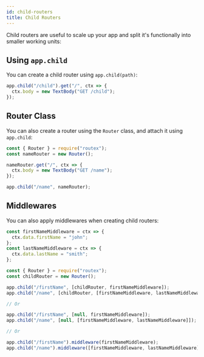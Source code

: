 ```yaml
---
id: child-routers
title: Child Routers
---
```


Child routers are useful to scale up your app and split it's functionally into smaller working units:

## Using `app.child`

You can create a child router using `app.child(path)`:

```js
app.child("/child").get("/", ctx => {
  ctx.body = new TextBody("GET /child");
});
```

## Router Class

You can also create a router using the `Router` class, and attach it using `app.child`:

```js
const { Router } = require("routex");
const nameRouter = new Router();

nameRouter.get("/", ctx => {
  ctx.body = new TextBody("GET /name");
});

app.child("/name", nameRouter);
```

## Middlewares

You can also apply middlewares when creating child routers:

```js
const firstNameMiddleware = ctx => {
  ctx.data.firstName = "john";
};
const lastNameMiddleware = ctx => {
  ctx.data.lastName = "smith";
};

const { Router } = require("routex");
const childRouter = new Router();

app.child("/firstName", [childRouter, firstNameMiddleware]);
app.child("/name", [childRouter, [firstNameMiddleware, lastNameMiddleware]]);

// Or

app.child("/firstName", [null, firstNameMiddleware]);
app.child("/name", [null, [firstNameMiddleware, lastNameMiddleware]]);

// Or

app.child("/firstName").middleware(firstNameMiddleware);
app.child("/name").middleware([firstNameMiddleware, lastNameMiddleware]);
```
